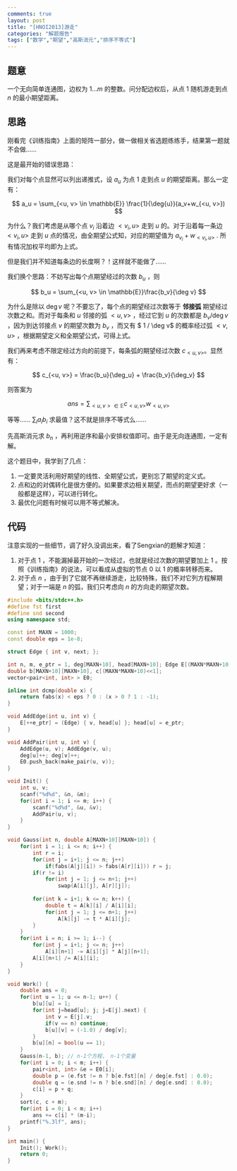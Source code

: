 ```yaml
---
comments: true
layout: post
title: "[HNOI2013]游走"
categories: "解题报告"
tags: ["数学","期望","高斯消元","排序不等式"]
---
```


## 题意

一个无向简单连通图，边权为 $1\dots m$ 的整数。问分配边权后，从点 1 随机游走到点 $n$ 的最小期望距离。

## 思路

刚看完《训练指南》上面的矩阵一部分，做一做相关省选题练练手，结果第一题就不会做……    

这是最开始的错误思路：

我们对每个点显然可以列出递推式，设 $a_u$ 为点 1 走到点 $u$ 的期望距离。那么一定有：    

$$  
a_u = \sum_{<u, v> \in \mathbb{E}} \frac{1}{\deg{u}}(a_v+w_{<u, v>})
$$     

为什么？我们考虑是从哪个点 $v_i$ 沿着边 $<v_i, u>$ 走到 $u$ 的。对于沿着每一条边 $<v_i, u>$ 走到 $u$ 点的情况，由全期望公式知，对应的期望值为 $a_{v_i} + w_{<v_i, u>}$ . 所有情况加权平均即为上式。

但是我们并不知道每条边的长度啊？！这样就不能做了……    

我们换个思路：不妨写出每个点期望经过的次数 $b_u$ ，则

$$   
b_u = \sum_{<u, v> \in \mathbb{E}}\frac{b_v}{\deg v}
$$   

为什么是除以 $\deg v$ 呢？不要忘了，每个点的期望经过次数等于 **邻接弧** 期望经过次数之和。而对于每条和 $u$ 邻接的弧 $<u, v>$ ，经过它到 $u$ 的次数都是 $b_v / \deg v$ ，因为到达邻接点 $v$ 的期望次数为 $b_v$ ，而又有 $ 1 / \deg v$ 的概率经过弧 $<v, u>$ ，根据期望定义和全期望公式，可得上式。

我们再来考虑不限定经过方向的前提下，每条弧的期望经过次数 $c_{<u, v>}$。显然有：    

$$   
c_{<u, v>} = \frac{b_u}{\deg_u} + \frac{b_v}{\deg_v}
$$  

则答案为   

$$   
ans = \sum_{<u, v> \in \mathbb{E}} c_{<u, v>} w_{<u, v>}
$$   

等等…… $\sum_i a_i b_i$ 求最值？这不就是排序不等式么……

先高斯消元求 ${b_n}$ ，再利用逆序和最小安排权值即可。由于是无向连通图，一定有解。

这个题目中，我学到了几点：

1. 一定要灵活利用好期望的线性、全期望公式，更别忘了期望的定义式。
2. 点和边的对偶转化是很方便的。如果要求边相关期望，而点的期望更好求（一般都是这样），可以进行转化。
3. 最优化问题有时候可以用不等式解决。

## 代码

注意实现的一些细节，调了好久没调出来，看了Sengxian的题解才知道：

1. 对于点 1 ，不能漏掉最开始的一次经过，也就是经过次数的期望要加上 1 。按照《训练指南》的说法，可以看成从虚拟的节点 0 以 1 的概率转移而来。
2. 对于点 $n$ ，由于到了它就不再继续游走，比较特殊，我们不对它列方程解期望；对于一端是 $n$ 的弧，我们只考虑向 $n$ 的方向走的期望次数。

```cpp
#include <bits/stdc++.h>   
#define fst first    
#define snd second    
using namespace std;    

const int MAXN = 1000;
const double eps = 1e-8;

struct Edge { int v, next; };

int n, m, e_ptr = 1, deg[MAXN+10], head[MAXN+10]; Edge E[(MAXN*MAXN+10)<<1];
double b[MAXN+10][MAXN+10], c[(MAXN*MAXN+10)<<1]; 
vector<pair<int, int> > E0;

inline int dcmp(double x) {
    return fabs(x) < eps ? 0 : (x > 0 ? 1 : -1);
}

void AddEdge(int u, int v) {
    E[++e_ptr] = (Edge) { v, head[u] }; head[u] = e_ptr;
}

void AddPair(int u, int v) {
    AddEdge(u, v); AddEdge(v, u);
    deg[u]++; deg[v]++;
    E0.push_back(make_pair(u, v));
}

void Init() {
    int u, v;
    scanf("%d%d", &n, &m);
    for(int i = 1; i <= m; i++) {
        scanf("%d%d", &u, &v);
        AddPair(u, v);
    }
}

void Gauss(int n, double A[MAXN+10][MAXN+10]) {
    for(int i = 1; i <= n; i++) {
        int r = i;
        for(int j = i+1; j <= n; j++)
            if(fabs(A[j][i]) > fabs(A[r][i])) r = j;
        if(r != i)
            for(int j = 1; j <= n+1; j++)
                swap(A[i][j], A[r][j]);
        
        for(int k = i+1; k <= n; k++) {
            double t = A[k][i] / A[i][i];
            for(int j = 1; j <= n+1; j++)
                A[k][j] -= t * A[i][j];
        }
    }
    for(int i = n; i >= 1; i--) {
        for(int j = i+1; j <= n; j++)
            A[i][n+1] -= A[i][j] * A[j][n+1];
        A[i][n+1] /= A[i][i];
    }
}

void Work() {
    double ans = 0;
    for(int u = 1; u <= n-1; u++) {
        b[u][u] = 1;
        for(int j=head[u]; j; j=E[j].next) {
            int v = E[j].v;
            if(v == n) continue;
            b[u][v] = (-1.0) / deg[v];
        }
        b[u][n] = bool(u == 1);
    }
    Gauss(n-1, b); // n-1个方程， n-1个变量
    for(int i = 0; i < m; i++) {
        pair<int, int> &e = E0[i];
        double p = (e.fst != n ? b[e.fst][n] / deg[e.fst] : 0.0);
        double q = (e.snd != n ? b[e.snd][n] / deg[e.snd] : 0.0);
        c[i] = p + q;
    }
    sort(c, c + m);
    for(int i = 0; i < m; i++)
        ans += c[i] * (m-i);
    printf("%.3lf", ans);
}

int main() {
    Init(); Work();
    return 0;
}
```

